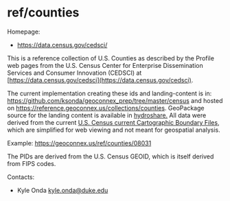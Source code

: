 ref/counties
===

Homepage:
* https://data.census.gov/cedsci/

This is a reference collection of U.S. Counties as described by the Profile web pages from the U.S. Census Center for Enterprise Dissemination Services and Consumer Innovation (CEDSCI) at [https://data.census.gov/cedsci](https://data.census.gov/cedsci). 

The current implementation creating these ids and landing-content is in: https://github.com/ksonda/geoconnex_prep/tree/master/census and hosted on https://reference.geoconnex.us/collections/counties. GeoPackage source for the landing content is available in [hydroshare.](https://www.hydroshare.org/resource/3295a17b4cc24d34bd6a5c5aaf753c50/data/contents/counties.gpkg) All data were derived from the current [U.S. Census current Cartographic Boundary Files](https://www.census.gov/geographies/mapping-files/time-series/geo/cartographic-boundary.html), which are simplified for web viewing and not meant for geospatial analysis.


Example:
https://geoconnex.us/ref/counties/08031

The PIDs are derived from the U.S. Census GEOID, which is itself derived from FIPS codes. 

Contacts: 
* Kyle Onda <kyle.onda@duke.edu>
